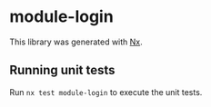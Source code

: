 # module-login

This library was generated with [Nx](https://nx.dev).

## Running unit tests

Run `nx test module-login` to execute the unit tests.

